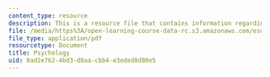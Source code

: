 ```yaml
---
content_type: resource
description: This is a resource file that contains information regarding psychology.
file: /media/https%3A/open-learning-course-data-rc.s3.amazonaws.com/esd-051j-engineering-innovation-and-design-fall-2012/8ad2e7624bd3d8aacbb4e3eded8d80e5_MITESD_051JF12_Lec05.pdf
file_type: application/pdf
resourcetype: Document
title: Psychology
uid: 8ad2e762-4bd3-d8aa-cbb4-e3eded8d80e5
---
```

